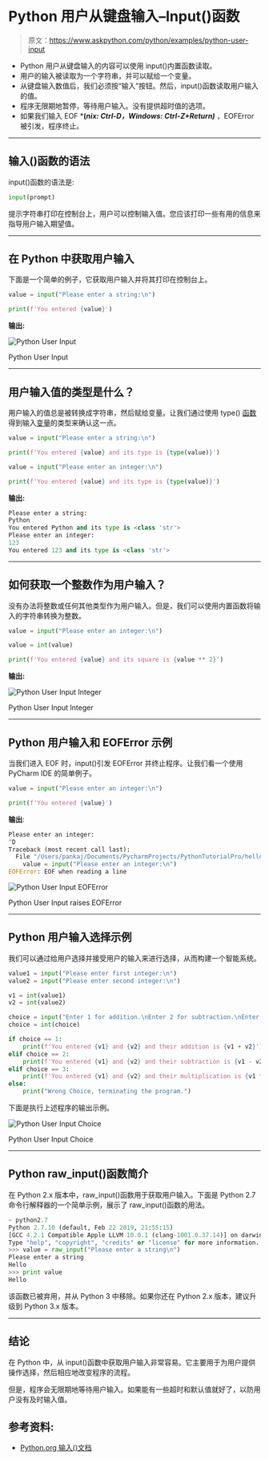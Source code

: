 # Python 用户从键盘输入–Input()函数

> 原文：<https://www.askpython.com/python/examples/python-user-input>

*   Python 用户从键盘输入的内容可以使用 input()内置函数读取。
*   用户的输入被读取为一个字符串，并可以赋给一个变量。
*   从键盘输入数值后，我们必须按“输入”按钮。然后，input()函数读取用户输入的值。
*   程序无限期地暂停，等待用户输入。没有提供超时值的选项。
*   如果我们输入 EOF ***(*nix: Ctrl-D，Windows: Ctrl-Z+Return)*** ，EOFError 被引发，程序终止。

* * *

## 输入()函数的语法

input()函数的语法是:

```py
input(prompt)

```

提示字符串打印在控制台上，用户可以控制输入值。您应该打印一些有用的信息来指导用户输入期望值。

* * *

## 在 Python 中获取用户输入

下面是一个简单的例子，它获取用户输入并将其打印在控制台上。

```py
value = input("Please enter a string:\n")

print(f'You entered {value}')

```

**输出:**

![Python User Input](img/4d4d24a1b472a7bcfb17704804dc62fe.png)

Python User Input

* * *

## 用户输入值的类型是什么？

用户输入的值总是被转换成字符串，然后赋给变量。让我们通过使用 type() [函数](https://www.askpython.com/python/python-functions)得到输入[变量](https://www.askpython.com/python/python-variables)的类型来确认这一点。

```py
value = input("Please enter a string:\n")

print(f'You entered {value} and its type is {type(value)}')

value = input("Please enter an integer:\n")

print(f'You entered {value} and its type is {type(value)}')

```

**输出:**

```py
Please enter a string:
Python
You entered Python and its type is <class 'str'>
Please enter an integer:
123
You entered 123 and its type is <class 'str'>

```

* * *

## 如何获取一个整数作为用户输入？

没有办法将整数或任何其他类型作为用户输入。但是，我们可以使用内置函数将输入的字符串转换为整数。

```py
value = input("Please enter an integer:\n")

value = int(value)

print(f'You entered {value} and its square is {value ** 2}')

```

**输出:**

![Python User Input Integer](img/15d57aaba745db3e1410ff7364af5dbc.png)

Python User Input Integer

* * *

## Python 用户输入和 EOFError 示例

当我们进入 EOF 时，input()引发 EOFError 并终止程序。让我们看一个使用 PyCharm IDE 的简单例子。

```py
value = input("Please enter an integer:\n")

print(f'You entered {value}')

```

**输出**:

```py
Please enter an integer:
^D
Traceback (most recent call last):
  File "/Users/pankaj/Documents/PycharmProjects/PythonTutorialPro/hello-world/user_input.py", line 1, in <module>
    value = input("Please enter an integer:\n")
EOFError: EOF when reading a line

```

![Python User Input EOFError](img/ce1dead3ca1254d704e90f752ce8eb03.png)

Python User Input raises EOFError

* * *

## Python 用户输入选择示例

我们可以通过给用户选择并接受用户的输入来进行选择，从而构建一个智能系统。

```py
value1 = input("Please enter first integer:\n")
value2 = input("Please enter second integer:\n")

v1 = int(value1)
v2 = int(value2)

choice = input("Enter 1 for addition.\nEnter 2 for subtraction.\nEnter 3 for Multiplication.:\n")
choice = int(choice)

if choice == 1:
    print(f'You entered {v1} and {v2} and their addition is {v1 + v2}')
elif choice == 2:
    print(f'You entered {v1} and {v2} and their subtraction is {v1 - v2}')
elif choice == 3:
    print(f'You entered {v1} and {v2} and their multiplication is {v1 * v2}')
else:
    print("Wrong Choice, terminating the program.")

```

下面是执行上述程序的输出示例。

![Python User Input Choice](img/4f5a407d6dbae1742279ad035ee06ce0.png)

Python User Input Choice

* * *

## Python raw_input()函数简介

在 Python 2.x 版本中，raw_input()函数用于获取用户输入。下面是 Python 2.7 命令行解释器的一个简单示例，展示了 raw_input()函数的用法。

```py
~ python2.7
Python 2.7.10 (default, Feb 22 2019, 21:55:15) 
[GCC 4.2.1 Compatible Apple LLVM 10.0.1 (clang-1001.0.37.14)] on darwin
Type "help", "copyright", "credits" or "license" for more information.
>>> value = raw_input("Please enter a string\n")
Please enter a string
Hello
>>> print value
Hello

```

该函数已被弃用，并从 Python 3 中移除。如果你还在 Python 2.x 版本，建议升级到 Python 3.x 版本。

* * *

## 结论

在 Python 中，从 input()函数中获取用户输入非常容易。它主要用于为用户提供操作选择，然后相应地改变程序的流程。

但是，程序会无限期地等待用户输入。如果能有一些超时和默认值就好了，以防用户没有及时输入值。

## 参考资料:

*   [Python.org 输入()文档](https://docs.python.org/3.8/library/functions.html#input)
